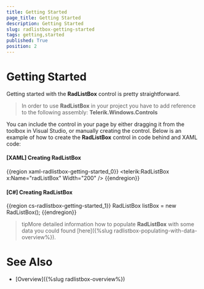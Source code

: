 ```yaml
---
title: Getting Started
page_title: Getting Started
description: Getting Started
slug: radlistbox-getting-started
tags: getting,started
published: True
position: 2
---
```


# Getting Started

Getting started with the __RadListBox__ control is pretty straightforward.

>In order to use __RadListBox__ in your project you have to add reference to the following assembly:
>__Telerik.Windows.Controls__

You can include the control in your page by either dragging it from the toolbox in Visual Studio, or manually creating the control. Below is an example of how to create the __RadListBox__ control in code behind and XAML code:

#### __[XAML]  Creating RadListBox__

{{region xaml-radlistbox-getting-started_0}}
	<telerik:RadListBox x:Name="radListBox" Width="200" />
{{endregion}}

#### __[C#]  Creating RadListBox__

{{region cs-radlistbox-getting-started_1}}
	RadListBox listBox = new RadListBox();
{{endregion}}

>tipMore detailed information how to populate __RadListBox__ with some data you could found [here]({%slug radlistbox-populating-with-data-overview%}).

# See Also

 * [Overview]({%slug radlistbox-overview%})